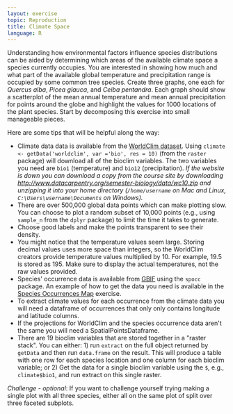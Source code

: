 ```yaml
---
layout: exercise
topic: Reproduction
title: Climate Space
language: R
---
```


Understanding how environmental factors influence species distributions can be aided by determining which areas of the available climate space a species currently occupies. You are interested in showing how much and what part of the available global temperature and precipitation range is occupied by some common tree species. Create three graphs, one each for *Quercus alba*, *Picea glauca*, and *Ceiba pentandra*. Each graph should show a scatterplot of the mean annual temperature and mean annual precipitation for points around the globe and highlight the values for 1000 locations of the plant species. Start by decomposing this exercise into small manageable pieces.

Here are some tips that will be helpful along the way:

* Climate data data is available from the [WorldClim
  dataset](https://worldclim.org). Using
  `climate <- getData('worldclim', var ='bio', res = 10)`
  (from the `raster` package) will download all of the bioclim variables. The
  two variables you need are `bio1` (temperature) and `bio12` (precipitation).
  *If the website is down you can download a copy from the course site by
  downloading <http://www.datacarpentry.org/semester-biology/data/wc10.zip> and
  unzipping it into your home directory (`/home/username` on Mac and Linux,
  `C:\Users\username\Documents` on Windows).*
* There are over 500,000 global data points which can make plotting slow. You
  can choose to plot a random subset of 10,000 points (e.g., using `sample_n`
  from the `dplyr` package) to limit the time it takes to generate.
* Choose good labels and make the points transparent to see their density.
* You might notice that the temperature values seem large. Storing decimal
  values uses more space than integers, so the WorldClim creators provide
  temperature values multiplied by 10. For example, 19.5 is stored as 195. Make
  sure to display the actual temperatures, not the raw values provided.
*  Species' occurrence data is available from [GBIF](https://www.gbif.org/)
   using the `spocc` package. An example of how to get the data you need is
   available in the
   [Species Occurrences Map](http://datacarpentry.org/semester-biology/exercises/Spatial-data-map-R/)
   exercise.
*  To extract climate values for each occurrence from the climate data you will
   need a dataframe of occurrences that only only contains longitude and
   latitude columns.
*  If the projections for WorldClim and the species occurrence data aren't the
   same you will need a SpatialPointsDataframe.
*  There are 19 bioclim variables that are stored together in a "raster stack".
   You can either: 1) run `extract` on the full object returned by `getData` and
   then run `data.frame` on the result. This will produce a table with one row
   for each species location and one column for each bioclim variable; or 2) Get
   the data for a single bioclim variable using the `$`, e.g., `climate$bio1`,
   and run extract on this single raster.

*Challenge - optional*: If you want to challenge yourself trying making a single
plot with all three species, either all on the same plot of split over three
faceted subplots.